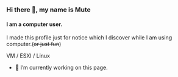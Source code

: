 ### Hi there 👋, my name is Mute
#### I am a computer user.
<!--![I am an amateur computer user.](https://www.mustafasabirli.com/images/logo3.png)  -->

I made this profile just for notice which I discover while I am using computer.(~~or just fun~~)

VM / ESXI / Linux

- 🔭 I’m currently working on this page. 




